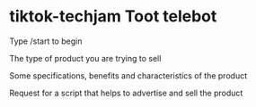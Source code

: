 # tiktok-techjam Toot telebot
Type /start to begin

The type of product you are trying to sell

Some specifications, benefits and characteristics of the product 

Request for a script that helps to advertise and sell the product
